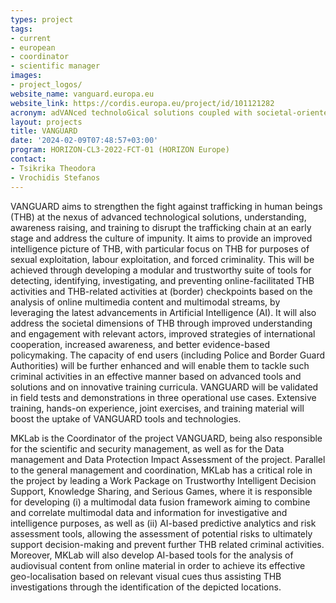 ```yaml
---
types: project
tags:
- current
- european
- coordinator 
- scientific manager 
images:
- project_logos/
website_name: vanguard.europa.eu
website_link: https://cordis.europa.eu/project/id/101121282    
acronym: adVANced technoloGical solutions coupled with societal-oriented Understanding and AwaReness for Disrupting trafficking in human beings
layout: projects
title: VANGUARD
date: '2024-02-09T07:48:57+03:00'
program: HORIZON-CL3-2022-FCT-01 (HORIZON Europe)
contact:
- Tsikrika Theodora 
- Vrochidis Stefanos
---
```

<p>
VANGUARD aims to strengthen the fight against trafficking in human beings (THB) at the nexus of advanced technological solutions, understanding, awareness raising, and training to disrupt the trafficking chain at an early stage and address the culture of impunity. It aims to provide an improved intelligence picture of THB, with particular focus on THB for purposes of sexual exploitation, labour exploitation, and forced criminality. This will be achieved through developing a modular and trustworthy suite of tools for detecting, identifying, investigating, and preventing online-facilitated THB activities and THB-related activities at (border) checkpoints based on the analysis of online multimedia content and multimodal streams, by leveraging the latest advancements in Artificial Intelligence (AI). It will also address the societal dimensions of THB through improved understanding and engagement with relevant actors, improved strategies of international cooperation, increased awareness, and better evidence-based policymaking. The capacity of end users (including Police and Border Guard Authorities) will be further enhanced and will enable them to tackle such criminal activities in an effective manner based on advanced tools and solutions and on innovative training curricula. VANGUARD will be validated in field tests and demonstrations in three operational use cases. Extensive training, hands-on experience, joint exercises, and training material will boost the uptake of VANGUARD tools and technologies.
</p>
<p>
MKLab is the Coordinator of the project VANGUARD, being also responsible for the scientific and security management, as well as for the Data management and Data Protection Impact Assessment of the project. Parallel to the general management and coordination, MKLab has a critical role in the project by leading a Work Package on Trustworthy Intelligent Decision Support, Knowledge Sharing, and Serious Games, where it is responsible for developing (i) a multimodal data fusion framework aiming to combine and correlate multimodal data and information for investigative and intelligence purposes, as well as (ii) AI-based predictive analytics and risk assessment tools, allowing the assessment of potential risks to ultimately support decision-making and prevent further THB related criminal activities. Moreover, MKLab will also develop AI-based tools for the analysis of audiovisual content from online material in order to achieve its effective geo-localisation based on relevant visual cues thus assisting THB investigations through the identification of the depicted locations.  
</p>